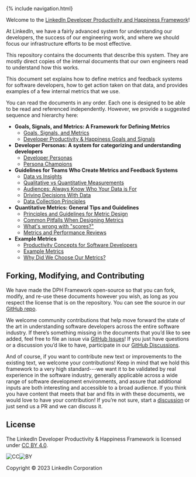 {% include navigation.html}

Welcome to the [LinkedIn Developer Productivity and Happiness
Framework](https://linkedin.github.io/dph-framework/)!

At LinkedIn, we have a fairly advanced system for understanding our developers,
the success of our engineering work, and where we should focus our
infrastructure efforts to be most effective.

This repository contains the documents that describe this system. They are
mostly direct copies of the internal documents that our own engineers read to
understand how this works.

This document set explains how to define metrics and feedback systems for
software developers, how to get action taken on that data, and provides examples
of a few internal metrics that we use.

You can read the documents in any order. Each one is designed to be able to be
read and referenced independently. However, we provide a suggested sequence and
hierarchy here:

* **Goals, Signals, and Metrics: A Framework for Defining Metrics**
  * [Goals, Signals, and Metrics](goals-signals-metrics.md)
  * [Developer Productivity & Happiness Goals and Signals](dph-goals-and-signals.md)
* **Developer Personas: A system for categorizing and understanding developers**
  * [Developer Personas](developer-personas.md)
  * [Persona Champions](persona-champions.md)
* **Guidelines for Teams Who Create Metrics and Feedback Systems**
  * [Data vs Insights](data-vs-insights.md)
  * [Qualitative vs Quantitative Measurements](qualitative-vs-quantitative.md)
  * [Audiences: Always Know Who Your Data is For](audiences.md)
  * [Driving Decisions With Data](driving-decisions.md)
  * [Data Collection Principles](data-collection-principles.md)
* **Quantitative Metrics: General Tips and Guidelines**
  * [Principles and Guidelines for Metric Design](metric-principles.md)
  * [Common Pitfalls When Designing Metrics](metric-pitfalls.md)
  * [What's wrong with "scores?"](scores.md)
  * [Metrics and Performance Reviews](metrics-and-performance-reviews.md)
* **Example Metrics**
  * [Productivity Concepts for Software Developers](productivity-concepts.md)
  * [Example Metrics](example-metrics.md)
  * [Why Did We Choose Our Metrics?](why-our-metrics.md)

## Forking, Modifying, and Contributing

We have made the DPH Framework open-source so that you can fork, modify, and
re-use these documents however you wish, as long as you respect the license that
is on the repository. You can see the source in our [GitHub
repo](https://github.com/linkedin/dph-framework/).

We welcome community contributions that help move forward the state of the art
in understanding software developers across the entire software industry. If
there’s something missing in the documents that you’d like to see added, feel
free to file an issue via [GitHub
Issues](https://github.com/linkedin/dph-framework/issues)! If you just have
questions or a discussion you’d like to have, participate in our [GitHub
Discussions](https://github.com/linkedin/dph-framework/discussions).

And of course, if you want to contribute new text or improvements to the
existing text, we welcome your contributions! Keep in mind that we hold this
framework to a very high standard---we want it to be validated by real
experience in the software industry, generally applicable across a wide range of
software development environments, and assure that additional inputs are both
interesting and accessible to a broad audience. If you think you have content
that meets that bar and fits in with these documents, we would love to have your
contribution! If you’re not sure, start a
[discussion](https://github.com/linkedin/dph-framework/issues) or just send us a
PR and we can discuss it.

## License

The LinkedIn Developer Productivity & Happiness Framework is licensed under [CC
BY 4.0](http://creativecommons.org/licenses/by/4.0/?ref=chooser-v1).

![CC](
https://mirrors.creativecommons.org/presskit/icons/cc.svg?ref=chooser-v1)![BY](https://mirrors.creativecommons.org/presskit/icons/by.svg?ref=chooser-v1)

Copyright &copy; 2023 LinkedIn Corporation
